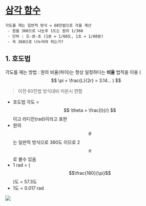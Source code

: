 # [삼각 함수 ](https://www.youtube.com/watch?v=EnZbFxXkxn8)

```
각도를 재는 일반적 방식 = 60진법으로 각을 계산 
 - 원을 360으로 나눈후 1도는 원의 1/360 
 - 단위 : 도-분-초 (1분 = 1/60도, 1초 = 1/60분)
 - 꼭 360으로 나누어야 하는가? 
 ```
## 1. 호도법 

각도를 재는 방법 : 원의 비율(파이)는 항상 일정하다는 **비율** 법칙을 이용 ( $$ \pi = \frac{L}{2r} = 3.14... ) $$

> 이전 60진법 방식대비 미분시 편함 



- 호도법 각도 = $$ \theta = \frac{l}{r}  $$ 이고 라디안(rad)이라고 표현
- 원의 $$\theta$$ 는 일반적 방식으로 360도 이므로 2 $$\pi$$로 볼수 있음 
 - 1 rad = ($$\frac{180}{\pi}$$)도 = 57.3도 
 - 1도 = 0.017 rad

![](https://i.imgur.com/kVTvCiM.png)











